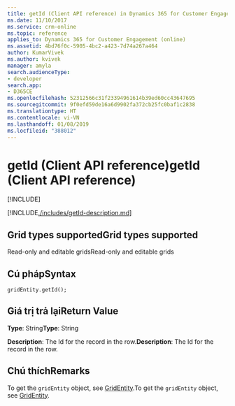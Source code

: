 ```yaml
---
title: getId (Client API reference) in Dynamics 365 for Customer Engagement| MicrosoftDocs
ms.date: 11/10/2017
ms.service: crm-online
ms.topic: reference
applies_to: Dynamics 365 for Customer Engagement (online)
ms.assetid: 4bd76f0c-5905-4bc2-a423-7d74a267a464
author: KumarVivek
ms.author: kvivek
manager: amyla
search.audienceType:
- developer
search.app:
- D365CE
ms.openlocfilehash: 52312566c31f23394961614b39ed60cc43647695
ms.sourcegitcommit: 9f0efd59de16a6d9902fa372cb25fc0baf1c2838
ms.translationtype: HT
ms.contentlocale: vi-VN
ms.lasthandoff: 01/08/2019
ms.locfileid: "388012"
---
```

# <a name="getid-client-api-reference"></a><span data-ttu-id="b12da-102">getId (Client API reference)</span><span class="sxs-lookup"><span data-stu-id="b12da-102">getId (Client API reference)</span></span>

[!INCLUDE[](../../../../../includes/cc_applies_to_update_9_0_0.md)]

[!INCLUDE[./includes/getId-description.md](./includes/getId-description.md)]

## <a name="grid-types-supported"></a><span data-ttu-id="b12da-103">Grid types supported</span><span class="sxs-lookup"><span data-stu-id="b12da-103">Grid types supported</span></span>

<span data-ttu-id="b12da-104">Read-only and editable grids</span><span class="sxs-lookup"><span data-stu-id="b12da-104">Read-only and editable grids</span></span>

## <a name="syntax"></a><span data-ttu-id="b12da-105">Cú pháp</span><span class="sxs-lookup"><span data-stu-id="b12da-105">Syntax</span></span>

`gridEntity.getId();`

## <a name="return-value"></a><span data-ttu-id="b12da-106">Giá trị trả lại</span><span class="sxs-lookup"><span data-stu-id="b12da-106">Return Value</span></span>

<span data-ttu-id="b12da-107">**Type**: String</span><span class="sxs-lookup"><span data-stu-id="b12da-107">**Type**: String</span></span>

<span data-ttu-id="b12da-108">**Description**: The Id for the record in the row.</span><span class="sxs-lookup"><span data-stu-id="b12da-108">**Description**: The Id for the record in the row.</span></span>

## <a name="remarks"></a><span data-ttu-id="b12da-109">Chú thích</span><span class="sxs-lookup"><span data-stu-id="b12da-109">Remarks</span></span>

<span data-ttu-id="b12da-110">To get the `gridEntity` object, see [GridEntity](../gridentity.md).</span><span class="sxs-lookup"><span data-stu-id="b12da-110">To get the `gridEntity` object, see [GridEntity](../gridentity.md).</span></span> 

